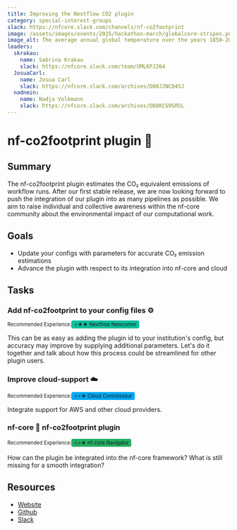 ```yaml
---
title: Improving the Nextflow CO2 plugin
category: special-interest-groups
slack: https://nfcore.slack.com/channels/nf-co2footprint
image: /assets/images/events/2025/hackathon-march/globalcore-stripes.png
image_alt: The average annual global temperature over the years 1850-2017, known as the 'warming stripes' figure from the [climate lab book](https://www.climate-lab-book.ac.uk/2018/warming-stripes/) website
leaders:
  skrakau:
    name: Sabrina Krakau
    slack: https://nfcore.slack.com/team/UMLKFJ264
  JosuaCarl:
    name: Josua Carl
    slack: https://nfcore.slack.com/archives/D08JJNCQ4SJ
  nadnein:
    name: Nadja Volkmann
    slack: https://nfcore.slack.com/archives/D08KCG9SRSL
---
```


# nf-co2footprint plugin 🌱

## Summary

The nf-co2footprint plugin estimates the CO₂ equivalent emissions of workflow runs. After our first stable release, we are now looking forward to push the integration of our plugin into as many pipelines as possible. We aim to raise individual and collective awareness within the nf-core community about the environmental impact of our computational work.

## Goals

- Update your configs with parameters for accurate CO₂ emission estimations
- Advance the plugin with respect to its integration into nf-core and cloud

## Tasks

### Add nf-co2footprint to your config files ⚙️

<span style="line-height: 120%; font-size:0.8em;">Recommended Experience:</span><span style="background:#0DC09D; border-radius:4px; padding:2px 6px; font-size:0.8em; line-height: 120%;">⭐★★ Nextflow Newcomer</span>

This can be as easy as adding the plugin id to your institution's config, but accuracy may improve by supplying additional parameters. Let's do it together and talk about how this process could be streamlined for other plugin users.

### Improve cloud-support ☁️

<span style="line-height: 120%; font-size:0.8em;">Recommended Experience:</span><span style="background:#03A9F4; border-radius:4px; padding:2px 6px; font-size:0.8em; line-height: 120%;">⭐⭐★ Cloud Connoisseur</span>

Integrate support for AWS and other cloud providers.

### nf-core 🤝 nf-co2footprint plugin

<span style="line-height: 120%; font-size:0.8em;">Recommended Experience:</span><span style="background:#24B064; border-radius:4px; padding:2px 6px; font-size:0.8em;">⭐⭐★ nf-core Navigator</span>

How can the plugin be integrated into the nf-core framework? What is still missing for a smooth integration?

## Resources

- [Website](https://nextflow-io.github.io/nf-co2footprint/)
- [Github](https://github.com/nextflow-io/nf-co2footprint)
- [Slack](https://nfcore.slack.com/channels/nf-co2footprint)
